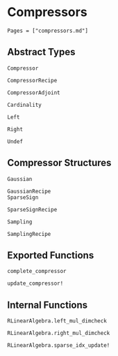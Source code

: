 # Compressors 
```@contents
Pages = ["compressors.md"]
```

## Abstract Types
```@docs
Compressor

CompressorRecipe

CompressorAdjoint

Cardinality

Left

Right

Undef
```

## Compressor Structures
```@docs
Gaussian

GaussianRecipe
SparseSign

SparseSignRecipe

Sampling

SamplingRecipe
```

## Exported  Functions
```@docs
complete_compressor

update_compressor!
```

## Internal Functions
```@docs
RLinearAlgebra.left_mul_dimcheck

RLinearAlgebra.right_mul_dimcheck

RLinearAlgebra.sparse_idx_update!
```
